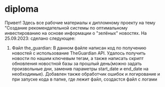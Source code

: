 # diploma
Привет!
Здесь все рабочие материалы к дипломному проекту на тему "Создание рекомендательной системы по оптимальному инвестированию на основе информации о "зелёных" новостях.
На 25.09.2023: сделано следующее:
1. Файл the_guardian: В данном файле написан код по получению новостей с использование TheGuardian API. Удалось получить новости по нашим ключевым тегам, а также написать скрипт обновления новостной базы за прошлый день(можно задать произвольные дни, заменив параметры start_date и end_date на необходимые). Добавлен также обработчик ошибок и логирование и при запуске кода в папке, где лежит файл, создастся файл с логами
